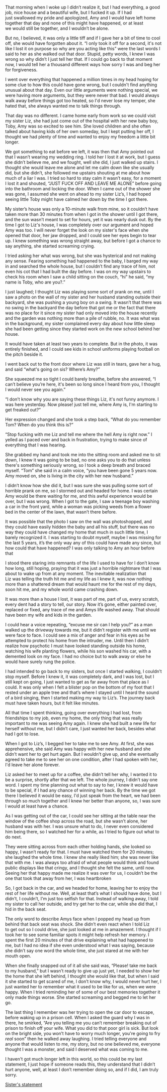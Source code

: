 That morning when I woke up I didn’t realize it, but I had everything, a good job, nice house and a beautiful wife, but I fucked it up. If I had just swallowed my pride and apologized, Amy and I would have left home together that day and none of this might have happened, or at least we would still be together, and I wouldn’t be alone.

But no, I believed, it was only a little tiff and if I gave her a bit of time to cool off, she would have forgotten about it. “I only took it off for a second, it's not like I lost it on purpose so why are you acting like this” were the last words I said to her as she walked out that door. Stupid, petty words, I knew I was wrong so why didn’t I just tell her that. If I could go back to that moment now, I would tell her a thousand different ways how sorry I was and beg her for forgiveness.

I went over everything that happened a million times in my head hoping for some clue to how this could have gone wrong, but I couldn't find anything unusual about that day. Even our little arguments were nothing special, we were having more arguments, but they were never that bad. I would always walk away before things got too heated, so I'd never lose my temper, she hated that, she always wanted me to talk things through.

That day was no different. I came home early from work so we could visit my sister Liz, she had just come out of the hospital with her new baby boy, Toby, Amy was so excited to see him. She loved children and she often talked about having kids of her own someday, but I kept putting her off, I thought we had plenty of time and wanted to enjoy my freedom a little bit longer.

We got something to eat before we left, it was then that Amy pointed out that I wasn’t wearing my wedding ring. I told her I lost it at work, but I guess she didn’t believe me, and we fought, well she did, I just walked up stairs. I thought she would leave me alone and let me calm down like she usually did, but she didn’t, she followed me upstairs shouting at me about how much of a liar I was. I tried so hard to stay calm it wasn’t easy, for a moment I lost it and shouted, “JUST FUCK OFF AND LEAVE ME ALONE” before going into the bathroom and locking the door. When I came out of the shower she was gone, I assumed she went on ahead to my sister Liz’s, I had hoped seeing little Toby might have calmed her down by the time I got there.

My sister’s house was only a 10-minute walk from mine, so it couldn’t have taken more than 30 minutes from when I got in the shower until I got there, and the sun wasn’t meant to set for hours, yet it was nearly dusk out. By the time I got to Liz's house, I was completely over our argument and hoped Amy was too. I will never forget the look on my sister's face when she opened that door, her jaw dropped, and I could see her eyes begin to tear up. I knew something was wrong straight away, but before I got a chance to say anything, she started screaming crying.

I tried asking her what was wrong, but she was hysterical and not making any sense. Fearing something had happened to the baby, I barged my way in and searched the whole house, but I couldn’t find any trace of him, not even his cot that I had built the day before. I was on my way upstairs to check his room when I saw a child sitting on the couch, “hi” he said, “my name is Toby, who are you?.”

I just laughed; I thought Liz was playing some sort of prank on me, until I saw a photo on the wall of my sister and her husband standing outside their backyard, she was pushing a young boy on a swing. It wasn’t that there was no swing in the backyard the day before that got me or the fact that there was no place for it since my sister had only moved into the house recently and the garden was nothing more than a pile of rubble, no. It was what was in the background, my sister complained every day about how little sleep she had been getting since they started work on the new school behind her house.

It would have taken at least two years to complete. But in the photo, it was entirely finished, and I could see kids in school uniforms playing football on the pitch beside it.

I went back out to the front door where Liz was still in tears, gave her a hug, and said “what's going on sis? Where’s Amy?”

She squeezed me so tight I could barely breathe, before she answered, “I can’t believe you’re here, it's been so long since I heard from you, I thought I would never see you again.”

“I don’t know why you are saying these things Liz, it's not funny anymore. I was here yesterday. Now please! just tell me, where Amy is, I'm starting to get freaked out?”

Her expression changed and she took a step back, “What do you remember Tom? When do you think this is?”

“Stop fucking with me Liz and tell me where the hell Amy is right now.” I yelled as I paced over and back in frustration, trying to make since of everything that I was hearing.

She grabbed my hand and took me into the sitting room and asked me to sit down, I knew it was going to be bad, no one asks you to do that unless there's something seriously wrong, so I took a deep breath and braced myself. “Tom” she said in a calm voice, “you have been gone 5 years now. Amy moved on, she is living in the city with her new husband.”

I didn’t know how she did it, but I was sure she was pulling some sort of horrible prank on me, so I stormed out and headed for home. I was certain Amy would be there waiting for me, and this awful experience would be over, but I was wrong. When I got to the gate, I saw a teenage boy washing a car in the front yard, while a woman was picking weeds from a flower bed in the center of the lawn, that wasn’t there before.

It was possible that the photo I saw on the wall was photoshopped, and they could have easily hidden the baby and all his stuff, but there was no way they could have changed my home that much in such little time, I barely recognized it. I was starting to doubt myself, maybe I was missing for the last 5 years, it’s the only way any of this could have made any since, but how could that have happened? I was only talking to Amy an hour before that

I stood there staring into remnants of the life I used to have for I don’t know how long, still hoping, praying that it was just a horrible nightmare that I was about to wake up from at any moment. The inevitable realization that Liz was telling the truth hit me and my life as I knew it, was now nothing more than a shattered dream that would haunt me for the rest of my days, soon hit me, and my whole world came crashing down.

It was more than a house I lost, it was part of me, part of us, every scratch, every dent had a story to tell, our story. Now it’s gone, either painted over, replaced or fixed, any trace of me and Amys life washed away. That should have been my wife and kids in the garden.

I could hear a voice repeating, “excuse me sir can I help you?” as a man walked up the driveway towards me, but it didn’t register with me until we were face to face. I could see a mix of anger and fear in his eyes as he attempted to protect his home from the intruder, me. Until then I didn’t realize how psychotic I must have looked standing outside his home, watching his wife planting flowers, while his son washed his car, with a demented look on my face. I had no choice but to walk away or else he would have surely rung the police.

I had intended to go back to my sisters, but once I started walking, I couldn’t stop myself. Before I knew it, it was completely dark, and I was lost, but I still kept on going, I just wanted to get as far away from that place as I could. It was only when I felt a blister pop on the bottom of my foot that I rested under an apple tree and that’s where I stayed until I heard the sound of a bird singing, then I started making my way to Liz’s. The journey back must have taken hours, but it felt like minutes.

All that time I spent thinking, going over everything I had lost, from friendships to my job, even my home, the only thing that was really important to me was seeing Amy again. I knew she had built a new life for herself without me, but I didn’t care, I just wanted her back, besides what had I got to lose.

When I got to Liz’s, I begged her to take me to see Amy. At first, she was apprehensive, she said Amy was happy with her new husband and she didn’t want her to get hurt again. But I wouldn’t give up, and she eventually agreed to take me to see her on one condition, after I had spoken with her, I'd leave her alone forever.

Liz asked her to meet up for a coffee, she didn’t tell her why, I wanted it to be a surprise, shortly after that we left. The whole journey, I didn’t say one word. I spent my time planning out what to say to her, I knew it would have to be special, if I had any chance of winning her back. By the time we got there I believed it would be easy, I'd just speak from the heart, we had been through so much together and I knew her better than anyone, so, I was sure I would at least have a chance.

As I was getting out of the car, I could see her sitting at the table near the window of the coffee shop across the road, but she wasn’t alone, her husband was with her. I was unsure what to do, I never even considered him being there, so I watched her for a while, as I tried to figure out what to do next.

They were sitting across from each other holding hands, she looked so happy, I wasn’t ready for that. I must have watched them for 20 minutes; she laughed the whole time. I knew she really liked him; she was never like that with me. I was always too afraid of what people would think and found public displays like that cringy, and I thought she felt the same, until now. Seeing her that happy made me realize it was over for us, I couldn’t be the one that took that away from her, I was heartbroken

So, I got back in the car, and we headed for home, leaving her to enjoy the rest of her life without me. Well, at least that’s what I should have done, but I didn’t, I couldn’t, I'm just too selfish for that. Instead of walking away, I told my sister to call her outside, and try get her to the car, while she did that, I hid in the back seat. 

The only word to describe Amys face when I popped my head up from behind that back seat was shock. She didn’t even react when I told Liz to get out so I could drive, she just looked at me in amazement. I thought if I took her to see some familiar spots it might help refresh her memory. I spent the first 20 minutes of that drive explaining what had happened to me, but I had no idea if she even understood what I was saying, because she didn’t say one word the whole time, she just stared at me with her mouth open.

When she finally snapped out of it all she said was, “Please! take me back to my husband,” but I wasn’t ready to give up just yet, I needed to show her the home that she left behind, I thought she would like that, but when I said it she started to get scared of me, I don’t know why, I would never hurt her, I just wanted her to remember what it used to be like for us, when we were happy. When I tried reminding her of some of our best memories together it only made things worse. She started screaming and begged me to let her go.

The last thing I remember was her trying to open the car door to escape, before waking up in a prison cell. When I asked the guard why I was in there, he smirked, “Are you telling me you can’t remember breaking out of prison to finish off your wife. What you did to that poor girl is sick. But look on the bright side, you won’t have to worry much longer, you're going to fry *real* soon” then he walked away laughing. I tried telling everyone and anyone that would listen to me, my story, but no one believed me, everyone thought I was a monster, and said I deserved what was coming to me.

I haven't got much longer left in this world, so this could be my last statement, I just hope if someone reads this, they understand that I didn’t hurt anyone, well, at least I don’t remember doing so, and if I did, I am truly sorry.

[Sister's statement](https://www.reddit.com/r/nosleep/comments/x43r7o/interview_transcripts_of_witness_mrs_elezabeth/)